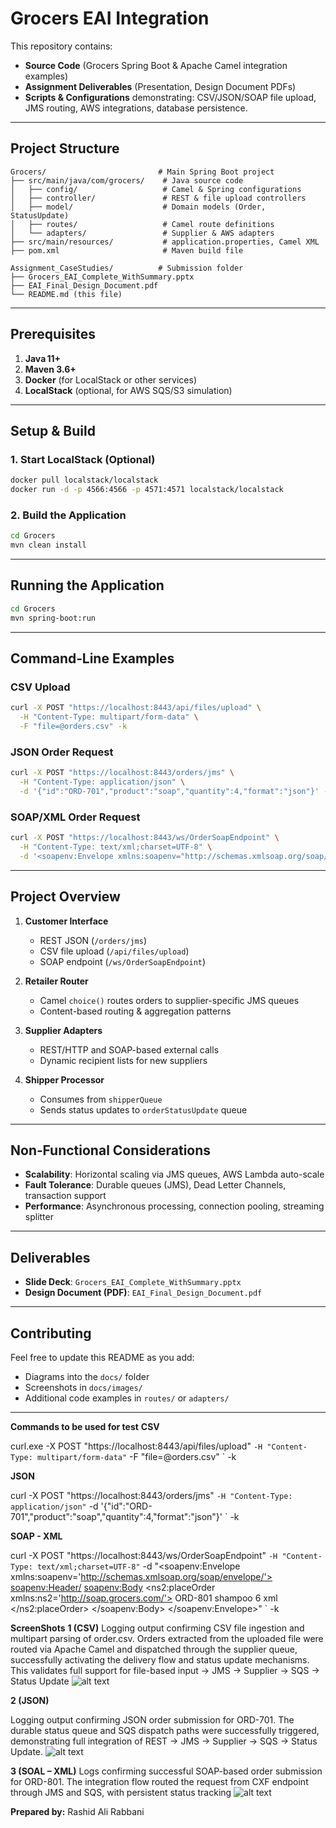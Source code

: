 # Grocers EAI Integration

This repository contains:

* **Source Code** (Grocers Spring Boot & Apache Camel integration examples)
* **Assignment Deliverables** (Presentation, Design Document PDFs)
* **Scripts & Configurations** demonstrating: CSV/JSON/SOAP file upload, JMS routing, AWS integrations, database persistence.

---

## Project Structure

```
Grocers/                         # Main Spring Boot project
├── src/main/java/com/grocers/    # Java source code
│   ├── config/                   # Camel & Spring configurations
│   ├── controller/               # REST & file upload controllers
│   ├── model/                    # Domain models (Order, StatusUpdate)
│   ├── routes/                   # Camel route definitions
│   └── adapters/                 # Supplier & AWS adapters
├── src/main/resources/           # application.properties, Camel XML
├── pom.xml                       # Maven build file

Assignment_CaseStudies/          # Submission folder
├── Grocers_EAI_Complete_WithSummary.pptx
├── EAI_Final_Design_Document.pdf
└── README.md (this file)
```

---

## Prerequisites

1. **Java 11+**
2. **Maven 3.6+**
3. **Docker** (for LocalStack or other services)
4. **LocalStack** (optional, for AWS SQS/S3 simulation)

---

## Setup & Build

### 1. Start LocalStack (Optional)

```bash
docker pull localstack/localstack
docker run -d -p 4566:4566 -p 4571:4571 localstack/localstack
```

### 2. Build the Application

```bash
cd Grocers
mvn clean install
```

---

## Running the Application

```bash
cd Grocers
mvn spring-boot:run
```

---

## Command‑Line Examples

### CSV Upload

```bash
curl -X POST "https://localhost:8443/api/files/upload" \
  -H "Content-Type: multipart/form-data" \
  -F "file=@orders.csv" -k
```

### JSON Order Request

```bash
curl -X POST "https://localhost:8443/orders/jms" \
  -H "Content-Type: application/json" \
  -d '{"id":"ORD-701","product":"soap","quantity":4,"format":"json"}' -k
```

### SOAP/XML Order Request

```bash
curl -X POST "https://localhost:8443/ws/OrderSoapEndpoint" \
  -H "Content-Type: text/xml;charset=UTF-8" \
  -d '<soapenv:Envelope xmlns:soapenv="http://schemas.xmlsoap.org/soap/envelope/">...'</soapenv:Envelope>' -k
```

---

## Project Overview

1. **Customer Interface**

   * REST JSON (`/orders/jms`)
   * CSV file upload (`/api/files/upload`)
   * SOAP endpoint (`/ws/OrderSoapEndpoint`)

2. **Retailer Router**

   * Camel `choice()` routes orders to supplier-specific JMS queues
   * Content-based routing & aggregation patterns

3. **Supplier Adapters**

   * REST/HTTP and SOAP-based external calls
   * Dynamic recipient lists for new suppliers

4. **Shipper Processor**

   * Consumes from `shipperQueue`
   * Sends status updates to `orderStatusUpdate` queue

---

## Non‑Functional Considerations

* **Scalability**: Horizontal scaling via JMS queues, AWS Lambda auto-scale
* **Fault Tolerance**: Durable queues (JMS), Dead Letter Channels, transaction support
* **Performance**: Asynchronous processing, connection pooling, streaming splitter

---

## Deliverables

* **Slide Deck**: `Grocers_EAI_Complete_WithSummary.pptx`
* **Design Document (PDF)**: `EAI_Final_Design_Document.pdf`

---

## Contributing

Feel free to update this README as you add:

* Diagrams into the `docs/` folder
* Screenshots in `docs/images/`
* Additional code examples in `routes/` or `adapters/`

---




**Commands to be used for test**
**CSV**

curl.exe -X POST "https://localhost:8443/api/files/upload" `
  -H "Content-Type: multipart/form-data" `
  -F "file=@orders.csv" `
  -k


**JSON**

curl -X POST "https://localhost:8443/orders/jms" `
  -H "Content-Type: application/json" `
  -d '{"id":"ORD-701","product":"soap","quantity":4,"format":"json"}' `
  -k


**SOAP - XML**

curl -X POST "https://localhost:8443/ws/OrderSoapEndpoint" `
  -H "Content-Type: text/xml;charset=UTF-8" `
  -d "<soapenv:Envelope xmlns:soapenv='http://schemas.xmlsoap.org/soap/envelope/'>
         <soapenv:Header/>
         <soapenv:Body>
            <ns2:placeOrder xmlns:ns2='http://soap.grocers.com/'>
               <arg0>
                  <id>ORD-801</id>
                  <product>shampoo</product>
                  <quantity>6</quantity>
                  <format>xml</format>
               </arg0>
            </ns2:placeOrder>
         </soapenv:Body>
      </soapenv:Envelope>" `
  -k


**ScreenShots**
**1 (CSV)**
Logging output confirming CSV file ingestion and multipart parsing of order.csv. Orders extracted from the uploaded file were routed via Apache Camel and dispatched through the supplier queue, successfully activating the delivery flow and status update mechanisms. This validates full support for file-based input → JMS → Supplier → SQS → Status Update
![alt text](image.png)

**2 (JSON)**

Logging output confirming JSON order submission for ORD-701. The durable status queue and SQS dispatch paths were successfully triggered, demonstrating full integration of REST → JMS → Supplier → SQS → Status Update.
![alt text](image-1.png)

**3 (SOAL – XML)**
Logs confirming successful SOAP-based order submission for ORD-801. The integration flow routed the request from CXF endpoint through JMS and SQS, with persistent status tracking
![alt text](image-2.png)


**Prepared by:** Rashid Ali Rabbani